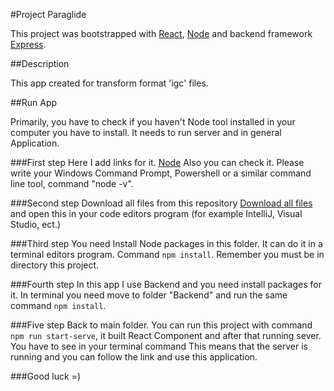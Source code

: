 #Project Paraglide

This project was bootstrapped with [React](https://github.com/facebook/create-react-app), [Node](https://nodejs.org/en/) and backend framework [Express](https://expressjs.com/).

##Description

This app created for transform format 'igc' files.

##Run App

Primarily, you have to check if you haven't Node tool installed in your computer you have to install. It needs to run server and in general Application.

###First step
Here I add links for it. [Node](https://nodejs.org/en/download/) Also you can check it. Please write your Windows Command Prompt, Powershell or a similar command line tool, command "node -v".

###Second step
Download all files from this repository [Download all files](https://github.com/VasylKobil/Paraglide/archive/refs/heads/main.zip) and open this in your code editors program (for example IntelliJ, Visual Studio, ect.)

###Third step
You need Install Node packages in this folder. It can do it in a terminal editors program. Command `npm install`. Remember you must be in directory this project.

###Fourth step
In this app I use Backend and you need install packages for it. In terminal you need move to folder "Backend" and run the same command `npm install`.

###Five step
Back to main folder. You can run this project with command `npm run start-serve`, it built React Component and after that running sever. You have to see in your terminal command
This means that the server is running and you can follow the link and use this application.

###Good luck =)